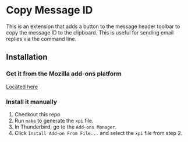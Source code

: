 # Copy Message ID

This is an extension that adds a button to the message header toolbar to
copy the message ID to the clipboard. This is useful for sending email
replies via the command line.

## Installation

### Get it from the Mozilla add-ons platform

[Located
here](https://addons.mozilla.org/en-US/thunderbird/addon/copy-message-id/)

### Install it manually

1. Checkout this repo
2. Run `make` to generate the `xpi` file.
3. In Thunderbird, go to the `Add-ons Manager`.
4. Click `Install Add-on From File...` and select the `xpi` file from step 2.
